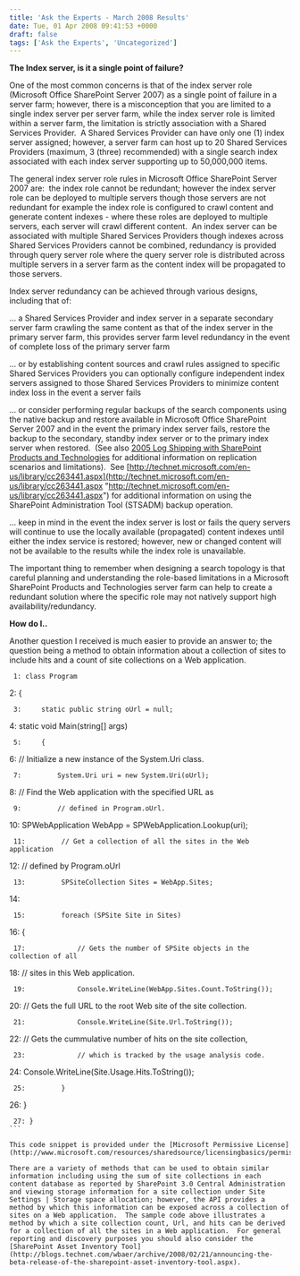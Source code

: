 ```yaml
---
title: 'Ask the Experts - March 2008 Results'
date: Tue, 01 Apr 2008 09:41:53 +0000
draft: false
tags: ['Ask the Experts', 'Uncategorized']
---
```


**The Index server, is it a single point of failure?**

One of the most common concerns is that of the index server role (Microsoft Office SharePoint Server 2007) as a single point of failure in a server farm; however, there is a misconception that you are limited to a single index server per server farm, while the index server role is limited within a server farm, the limitation is strictly association with a Shared Services Provider.  A Shared Services Provider can have only one (1) index server assigned; however, a server farm can host up to 20 Shared Services Providers (maximum, 3 (three) recommended) with a single search index associated with each index server supporting up to 50,000,000 items.

The general index server role rules in Microsoft Office SharePoint Server 2007 are:  the index role cannot be redundant; however the index server role can be deployed to multiple servers though those servers are not redundant for example the index role is configured to crawl content and generate content indexes - where these roles are deployed to multiple servers, each server will crawl different content.  An index server can be associated with multiple Shared Services Providers though indexes across Shared Services Providers cannot be combined, redundancy is provided through query server role where the query server role is distributed across multiple servers in a server farm as the content index will be propagated to those servers.

Index server redundancy can be achieved through various designs, including that of:

... a Shared Services Provider and index server in a separate secondary server farm crawling the same content as that of the index server in the primary server farm, this provides server farm level redundancy in the event of complete loss of the primary server farm

... or by establishing content sources and crawl rules assigned to specific Shared Services Providers you can optionally configure independent index servers assigned to those Shared Services Providers to minimize content index loss in the event a server fails

... or consider performing regular backups of the search components using the native backup and restore available in Microsoft Office SharePoint Server 2007 and in the event the primary index server fails, restore the backup to the secondary, standby index server or to the primary index server when restored.  (See also [2005 Log Shipping with SharePoint Products and Technologies](http://blogs.technet.com/wbaer/archive/2008/03/13/sql-server-2000-2005-log-shipping-notes-with-sharepoint-products-and-technologies.aspx "2005 Log Shipping with SharePoint Products and Technologies") for additional information on replication scenarios and limitations).  See [http://technet.microsoft.com/en-us/library/cc263441.aspx](http://technet.microsoft.com/en-us/library/cc263441.aspx "http://technet.microsoft.com/en-us/library/cc263441.aspx") for additional information on using the SharePoint Administration Tool (STSADM) backup operation.

... keep in mind in the event the index server is lost or fails the query servers will continue to use the locally available (propagated) content indexes until either the index service is restored; however, new or changed content will not be available to the results while the index role is unavailable.

The important thing to remember when designing a search topology is that careful planning and understanding the role-based limitations in a Microsoft SharePoint Products and Technologies server farm can help to create a redundant solution where the specific role may not natively support high availability/redundancy.

**How do I..**

Another question I received is much easier to provide an answer to; the question being a method to obtain information about a collection of sites to include hits and a count of site collections on a Web application.

```
 1: class Program
``````
 2: {
``````
 3:     static public string oUrl = null;
``````
 4:     static void Main(string\[\] args)
``````
 5:     {
``````
 6:         // Initialize a new instance of the System.Uri class.
``````
 7:         System.Uri uri = new System.Uri(oUrl);
``````
 8:         // Find the Web application with the specified URL as
``````
 9:         // defined in Program.oUrl.
``````
 10:         SPWebApplication WebApp = SPWebApplication.Lookup(uri);
``````
 11:         // Get a collection of all the sites in the Web application
``````
 12:         // defined by Program.oUrl
``````
 13:         SPSiteCollection Sites = WebApp.Sites;
``````
 14:  
``````
 15:         foreach (SPSite Site in Sites)
``````
 16:         {
``````
 17:             // Gets the number of SPSite objects in the collection of all 
``````
 18:             // sites in this Web application.
``````
 19:             Console.WriteLine(WebApp.Sites.Count.ToString());
``````
 20:             // Gets the full URL to the root Web site of the site collection.
``````
 21:             Console.WriteLine(Site.Url.ToString());
``````
 22:             // Gets the cummulative number of hits on the site collection, 
``````
 23:             // which is tracked by the usage analysis code.
``````
 24:             Console.WriteLine(Site.Usage.Hits.ToString());
``````
 25:         }
``````
 26:     }
``````
 27: }
```

This code snippet is provided under the [Microsoft Permissive License](http://www.microsoft.com/resources/sharedsource/licensingbasics/permissivelicense.mspx).

There are a variety of methods that can be used to obtain similar information including using the sum of site collections in each content database as reported by SharePoint 3.0 Central Administration and viewing storage information for a site collection under Site Settings | Storage space allocation; however, the API provides a method by which this information can be exposed across a collection of sites on a Web application.  The sample code above illustrates a method by which a site collection count, Url, and hits can be derived for a collection of all the sites in a Web application.  For general reporting and discovery purposes you should also consider the [SharePoint Asset Inventory Tool](http://blogs.technet.com/wbaer/archive/2008/02/21/announcing-the-beta-release-of-the-sharepoint-asset-inventory-tool.aspx).